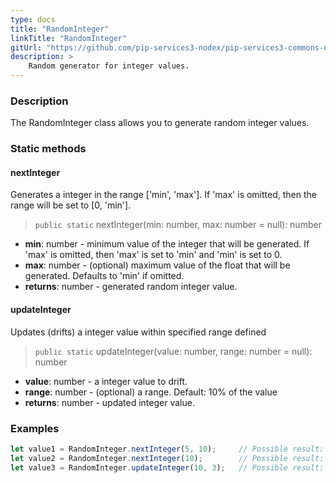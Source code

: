 ```yaml
---
type: docs
title: "RandomInteger"
linkTitle: "RandomInteger"
gitUrl: "https://github.com/pip-services3-nodex/pip-services3-commons-nodex"
description: >
    Random generator for integer values.
---
```


### Description

The RandomInteger class allows you to generate random integer values.

### Static methods

#### nextInteger
Generates a integer in the range ['min', 'max']. If 'max' is omitted, then the range will be set to [0, 'min'].

> `public static` nextInteger(min: number, max: number = null): number

- **min**: number - minimum value of the integer that will be generated. 
If 'max' is omitted, then 'max' is set to 'min' and 'min' is set to 0.
- **max**: number - (optional) maximum value of the float that will be generated. Defaults to 'min' if omitted.
- **returns**: number - generated random integer value.

#### updateInteger
Updates (drifts) a integer value within specified range defined

> `public static` updateInteger(value: number, range: number = null): number

- **value**: number - a integer value to drift.
- **range**: number - (optional) a range. Default: 10% of the value
- **returns**: number - updated integer value.

### Examples

```typescript
let value1 = RandomInteger.nextInteger(5, 10);     // Possible result: 7
let value2 = RandomInteger.nextInteger(10);        // Possible result: 3
let value3 = RandomInteger.updateInteger(10, 3);   // Possible result: 9

```
